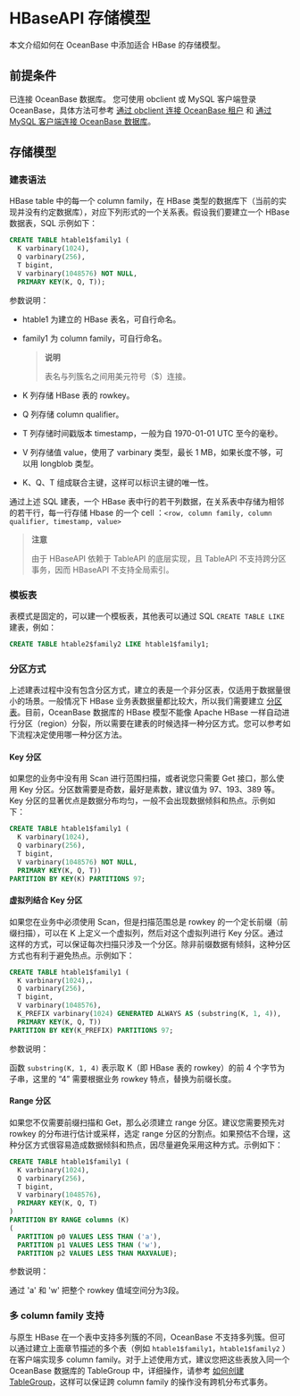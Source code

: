 # HBaseAPI 存储模型

本文介绍如何在 OceanBase 中添加适合 HBase 的存储模型。

## 前提条件

已连接 OceanBase 数据库。
您可使用 obclient 或 MySQL 客户端登录 OceanBase，具体方法可参考 [通过 obclient 连接 OceanBase 租户](../../14.developer-guide/2.connect-to-oceanbase-database/2.connect-to-an-oceanbase-database-tenant-through-obclient.md) 和 [通过 MySQL 客户端连接 OceanBase 数据库](../../14.developer-guide/2.connect-to-oceanbase-database/1.connect-to-oceanbase-database-through-a-mysql-client.md)。

## 存储模型

### 建表语法

HBase table 中的每一个 column family，在 HBase 类型的数据库下（当前的实现并没有约定数据库），对应下列形式的一个关系表。假设我们要建立一个 HBase 数据表，SQL 示例如下：

```SQL
CREATE TABLE htable1$family1 (
  K varbinary(1024),
  Q varbinary(256),
  T bigint,
  V varbinary(1048576) NOT NULL,
  PRIMARY KEY(K, Q, T));
```

参数说明：

+ htable1 为建立的 HBase 表名，可自行命名。
+ family1 为 column family，可自行命名。

  > **说明**
  >
  > 表名与列簇名之间用美元符号（$）连接。

+ K 列存储 HBase 表的 rowkey。
+ Q 列存储 column qualifier。
+ T 列存储时间戳版本 timestamp，一般为自 1970-01-01 UTC 至今的毫秒。
+ V 列存储值 value，使用了 varbinary 类型，最长 1 MB，如果长度不够，可以用 longblob 类型。
+ K、Q、T 组成联合主键，这样可以标识主键的唯一性。

通过上述 SQL 建表，一个 HBase 表中行的若干列数据，在关系表中存储为相邻的若干行，每一行存储 Hbase 的一个 cell ：`<row, column family, column qualifier, timestamp, value>`

> **注意**
>
> 由于 HBaseAPI 依赖于 TableAPI 的底层实现，且 TableAPI 不支持跨分区事务，因而 HBaseAPI 不支持全局索引。

### 模板表

表模式是固定的，可以建一个模板表，其他表可以通过 SQL `CREATE TABLE LIKE` 建表，例如：

```SQL
CREATE TABLE htable2$family2 LIKE htable1$family1;
```

### 分区方式

上述建表过程中没有包含分区方式，建立的表是一个非分区表，仅适用于数据量很小的场景。一般情况下 HBase 业务表数据量都比较大，所以我们需要建立 [分区表](../../15.oceanbase-database-overview/6.database-objects/2.mysql-mode-tables/6.mysql-mode-partitioned-tables.md)。目前，OceanBase 数据库的 HBase 模型不能像 Apache HBase 一样自动进行分区（region）分裂，所以需要在建表的时候选择一种分区方式。您可以参考如下流程决定使用哪一种分区方法。

#### Key 分区

如果您的业务中没有用 Scan 进行范围扫描，或者说您只需要 Get 接口，那么使用 Key 分区。分区数需要是奇数，最好是素数，建议值为 97、193、389 等。Key 分区的显著优点是数据分布均匀，一般不会出现数据倾斜和热点。示例如下：

```SQL
CREATE TABLE htable1$family1 (
  K varbinary(1024), 
  Q varbinary(256), 
  T bigint, 
  V varbinary(1048576) NOT NULL, 
  PRIMARY KEY(K, Q, T)) 
PARTITION BY KEY(K) PARTITIONS 97;
```

#### 虚拟列结合 Key 分区

如果您在业务中必须使用 Scan，但是扫描范围总是 rowkey 的一个定长前缀（前缀扫描），可以在 K 上定义一个虚拟列，然后对这个虚拟列进行 Key 分区。通过这样的方式，可以保证每次扫描只涉及一个分区。除非前缀数据有倾斜，这种分区方式也有利于避免热点。示例如下：

```SQL
CREATE TABLE htable1$family1 (
  K varbinary(1024),， 
  Q varbinary(256), 
  T bigint, 
  V varbinary(1048576), 
  K_PREFIX varbinary(1024) GENERATED ALWAYS AS (substring(K, 1, 4)), 
  PRIMARY KEY(K, Q, T)) 
PARTITION BY KEY(K_PREFIX) PARTITIONS 97;
```

参数说明：

函数 `substring(K, 1, 4)` 表示取 K（即 HBase 表的 rowkey）的前 4 个字节为子串，这里的 “4” 需要根据业务 rowkey 特点，替换为前缀长度。

#### Range 分区

如果您不仅需要前缀扫描和 Get，那么必须建立 range 分区。建议您需要预先对 rowkey 的分布进行估计或采样，选定 range 分区的分割点。如果预估不合理，这种分区方式很容易造成数据倾斜和热点，因尽量避免采用这种方式。示例如下：

```SQL
CREATE TABLE htable1$family1 (
  K varbinary(1024), 
  Q varbinary(256), 
  T bigint, 
  V varbinary(1048576), 
  PRIMARY KEY(K, Q, T)
) 
PARTITION BY RANGE columns (K) 
(
  PARTITION p0 VALUES LESS THAN ('a'), 
  PARTITION p1 VALUES LESS THAN ('w'), 
  PARTITION p2 VALUES LESS THAN MAXVALUE);
```

参数说明：

通过 'a' 和 'w' 把整个 rowkey 值域空间分为3段。

### 多 column family 支持

与原生 HBase 在一个表中支持多列簇的不同，OceanBase 不支持多列簇。但可以通过建立上面章节描述的多个表（例如 `htable1$family1`，`htable1$family2` ）在客户端实现多 column family。对于上述使用方式，建议您把这些表放入同一个 OceanBase 数据库的 TableGroup 中，详细操作，请参考 [如何创建TableGroup](../../14.developer-guide/7.sql-reference/5.sql-statements/20.create-tablegroup.md)，这样可以保证跨 column family 的操作没有跨机分布式事务。
